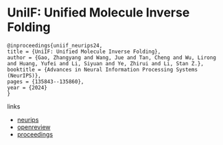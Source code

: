 # UniIF: Unified Molecule Inverse Folding

```
@inproceedings{uniif_neurips24,
title = {UniIF: Unified Molecule Inverse Folding},
author = {Gao, Zhangyang and Wang, Jue and Tan, Cheng and Wu, Lirong and Huang, Yufei and Li, Siyuan and Ye, Zhirui and Li, Stan Z.},
booktitle = {Advances in Neural Information Processing Systems (NeurIPS)},
pages = {135843--135860},
year = {2024}
}
```

links
- [neurips](https://nips.cc/Conferences/2024/Schedule?showEvent=94387)
- [openreview](https://openreview.net/forum?id=clqX9cVDKV)
- [proceedings](https://papers.nips.cc//paper_files/paper/2024/hash/f4ff9a0cbd424dc6a30342e356e7659a-Abstract-Conference.html)
